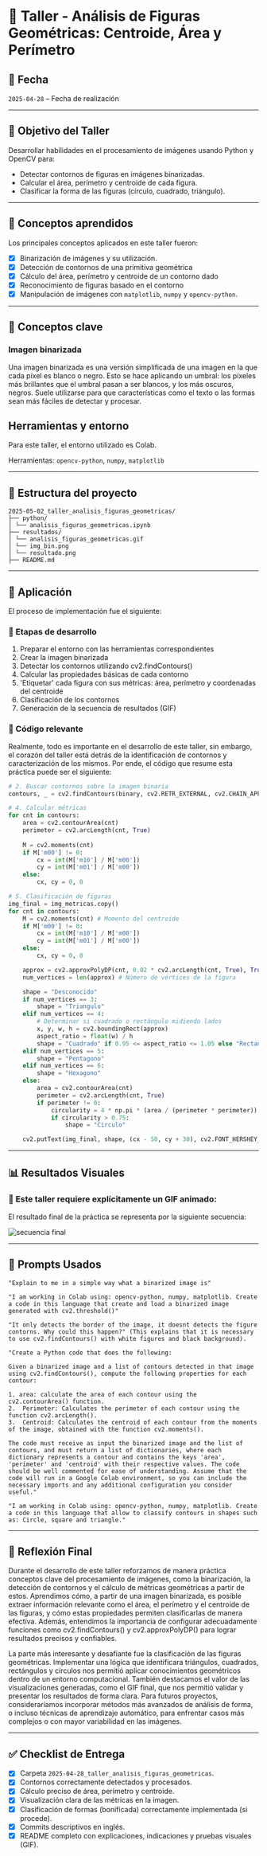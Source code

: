 # 🧪 Taller - Análisis de Figuras Geométricas: Centroide, Área y Perímetro

## 📅 Fecha
`2025-04-28` – Fecha de realización

---

## 🎯 Objetivo del Taller

Desarrollar habilidades en el procesamiento de imágenes usando Python y OpenCV para:

* Detectar contornos de figuras en imágenes binarizadas.
* Calcular el área, perímetro y centroide de cada figura.
* Clasificar la forma de las figuras (círculo, cuadrado, triángulo).

---

## 🧠 Conceptos aprendidos

Los principales conceptos aplicados en este taller fueron:

- [x] Binarización de imágenes y su utilización.
- [x] Detección de contornos de una primitiva geométrica
- [x] Cálculo del área, perímetro y centroide de un contorno dado
- [x] Reconocimiento de figuras basado en el contorno
- [x] Manipulación de imágenes con `matplotlib`, `numpy` y `opencv-python`.

---

## 📖 Conceptos clave

### Imagen binarizada

Una imagen binarizada es una versión simplificada de una imagen en la que cada píxel es blanco o negro. Esto se hace aplicando un umbral: los píxeles más brillantes que el umbral pasan a ser blancos, y los más oscuros, negros. Suele utilizarse para que características como el texto o las formas sean más fáciles de detectar y procesar.


## Herramientas y entorno

Para este taller, el entorno utilizado es Colab.

Herramientas: `opencv-python`, `numpy`, `matplotlib`

---

## 📁 Estructura del proyecto

```text
2025-05-02_taller_analisis_figuras_geometricas/
├── python/
│ └── analisis_figuras_geometricas.ipynb
├── resultados/
│ └── analisis_figuras_geometricas.gif
│ └── img_bin.png
│ └── resultado.png
├── README.md
```
---

## 🧪 Aplicación

El proceso de implementación fue el siguiente:

### 🔹 Etapas de desarrollo
1. Preparar el entorno con las herramientas correspondientes
2. Crear la imagen binarizada
3. Detectar los contornos utilizando cv2.findContours()
4. Calcular las propiedades básicas de cada contorno
5. 'Etiquetar' cada figura con sus métricas: área, perímetro y coordenadas del centroide
6. Clasificación de los contornos
7. Generación de la secuencia de resultados (GIF)

### 🔹 Código relevante

Realmente, todo es importante en el desarrollo de este taller, sin embargo, el corazón del taller está detrás de la identificación de contornos y caracterización de los mismos. Por ende, el código que resume esta práctica puede ser el siguiente:



```python
# 2. Buscar contornos sobre la imagen binaria
contours, _ = cv2.findContours(binary, cv2.RETR_EXTERNAL, cv2.CHAIN_APPROX_SIMPLE)

# 4. Calcular métricas
for cnt in contours:
    area = cv2.contourArea(cnt)
    perimeter = cv2.arcLength(cnt, True)
    
    M = cv2.moments(cnt)
    if M['m00'] != 0:
        cx = int(M['m10'] / M['m00'])
        cy = int(M['m01'] / M['m00'])
    else:
        cx, cy = 0, 0

# 5. Clasificación de figuras
img_final = img_metricas.copy()
for cnt in contours:
    M = cv2.moments(cnt) # Momento del centroide
    if M['m00'] != 0:
        cx = int(M['m10'] / M['m00'])
        cy = int(M['m01'] / M['m00'])
    else:
        cx, cy = 0, 0

    approx = cv2.approxPolyDP(cnt, 0.02 * cv2.arcLength(cnt, True), True)
    num_vertices = len(approx) # Número de vértices de la figura

    shape = "Desconocido"
    if num_vertices == 3:
        shape = "Triangulo"
    elif num_vertices == 4:
        # Determinar si cuadrado o rectángulo midiendo lados
        x, y, w, h = cv2.boundingRect(approx)
        aspect_ratio = float(w) / h
        shape = "Cuadrado" if 0.95 <= aspect_ratio <= 1.05 else "Rectangulo"
    elif num_vertices == 5:
        shape = "Pentagono"
    elif num_vertices == 6:
        shape = "Hexagono"
    else:
        area = cv2.contourArea(cnt)
        perimeter = cv2.arcLength(cnt, True)
        if perimeter != 0:
            circularity = 4 * np.pi * (area / (perimeter * perimeter))
            if circularity > 0.75:
                shape = "Circulo"

    cv2.putText(img_final, shape, (cx - 50, cy + 30), cv2.FONT_HERSHEY_SIMPLEX, 0.5, (0, 0, 255), 1)
```

---

## 📊 Resultados Visuales

### 📌 Este taller **requiere explícitamente un GIF animado**:

El resultado final de la práctica se representa por la siguiente secuencia:

![secuencia final](resultados/analisis_figuras_geometricas.gif)

---

## 🧩 Prompts Usados

```text
"Explain to me in a simple way what a binarized image is"
```


```text
"I am working in Colab using: opencv-python, numpy, matplotlib. Create a code in this language that create and load a binarized image generated with cv2.threshold()"
```

```text
"It only detects the border of the image, it doesnt detects the figure contorns. Why could this happen?" (This explains that it is necessary to use cv2.findContours() with white figures and black background).
```

```text
"Create a Python code that does the following:

Given a binarized image and a list of contours detected in that image using cv2.findContours(), compute the following properties for each contour:

1. area: calculate the area of each contour using the cv2.contourArea() function.
2.  Perimeter: Calculates the perimeter of each contour using the function cv2.arcLength().
3.  Centroid: Calculates the centroid of each contour from the moments of the image, obtained with the function cv2.moments().

The code must receive as input the binarized image and the list of contours, and must return a list of dictionaries, where each dictionary represents a contour and contains the keys 'area', 'perimeter' and 'centroid' with their respective values. The code should be well commented for ease of understanding. Assume that the code will run in a Google Colab environment, so you can include the necessary imports and any additional configuration you consider useful."
```
```text
"I am working in Colab using: opencv-python, numpy, matplotlib. Create a code in this language that allow to classify contours in shapes such as: Circle, square and triangle."
```

---

## 💬 Reflexión Final

Durante el desarrollo de este taller reforzamos de manera práctica conceptos clave del procesamiento de imágenes, como la binarización, la detección de contornos y el cálculo de métricas geométricas a partir de estos. Aprendimos cómo, a partir de una imagen binarizada, es posible extraer información relevante como el área, el perímetro y el centroide de las figuras, y cómo estas propiedades permiten clasificarlas de manera efectiva. Además, entendimos la importancia de configurar adecuadamente funciones como cv2.findContours() y cv2.approxPolyDP() para lograr resultados precisos y confiables.

La parte más interesante y desafiante fue la clasificación de las figuras geométricas. Implementar una lógica que identificara triángulos, cuadrados, rectángulos y círculos nos permitió aplicar conocimientos geométricos dentro de un entorno computacional. También destacamos el valor de las visualizaciones generadas, como el GIF final, que nos permitió validar y presentar los resultados de forma clara. Para futuros proyectos, consideraríamos incorporar métodos más avanzados de análisis de forma, o incluso técnicas de aprendizaje automático, para enfrentar casos más complejos o con mayor variabilidad en las imágenes.

---


## ✅ Checklist de Entrega

- [x] Carpeta `2025-04-28_taller_analisis_figuras_geometricas`.  
- [x] Contornos correctamente detectados y procesados.
- [x] Cálculo preciso de área, perímetro y centroide.
- [x] Visualización clara de las métricas en la imagen.
- [x] Clasificación de formas (bonificada) correctamente implementada (si procede).
- [x] Commits descriptivos en inglés.
- [x] README completo con explicaciones, indicaciones y pruebas visuales (GIF).